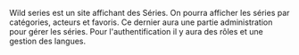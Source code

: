 Wild series est un site affichant des Séries.
On pourra afficher les séries par catégories, acteurs et favoris.
Ce dernier aura une partie administration pour gérer les séries.
Pour l'authentification il y aura des rôles et une gestion des langues.

